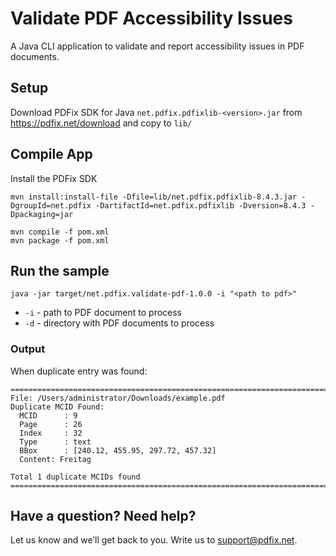 # Validate PDF Accessibility Issues

A Java CLI application to validate and report accessibility issues in PDF documents.

## Setup

Download PDFix SDK for Java `net.pdfix.pdfixlib-<version>.jar` from https://pdfix.net/download and copy to `lib/`

## Compile App

Install the PDFix SDK 
```
mvn install:install-file -Dfile=lib/net.pdfix.pdfixlib-8.4.3.jar -DgroupId=net.pdfix -DartifactId=net.pdfix.pdfixlib -Dversion=8.4.3 -Dpackaging=jar
```

```
mvn compile -f pom.xml
mvn package -f pom.xml
```

## Run the sample

```
java -jar target/net.pdfix.validate-pdf-1.0.0 -i "<path to pdf>"
```
- `-i` - path to PDF document to process
- `-d` - directory with PDF documents to process
  
### Output

When duplicate entry was found:
```
===============================================================================
File: /Users/administrator/Downloads/example.pdf
Duplicate MCID Found:
  MCID      : 9
  Page      : 26
  Index     : 32
  Type      : text
  BBox      : [240.12, 455.95, 297.72, 457.32]
  Content: Freitag

Total 1 duplicate MCIDs found  
===============================================================================
```

## Have a question? Need help?
Let us know and we’ll get back to you. Write us to support@pdfix.net.